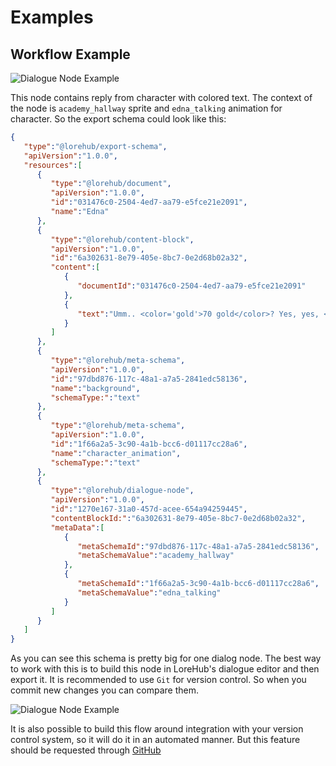 # Examples

## Workflow Example

![Dialogue Node Example](/example_1.jpeg)

This node contains reply from character with colored text. The context of the node is `academy_hallway` sprite and `edna_talking` animation for character. So the export schema could look like this:

```json
{
   "type":"@lorehub/export-schema",
   "apiVersion":"1.0.0",
   "resources":[
      {
         "type":"@lorehub/document",
         "apiVersion":"1.0.0",
         "id":"031476c0-2504-4ed7-aa79-e5fce21e2091",
         "name":"Edna"
      },
      {
         "type":"@lorehub/content-block",
         "apiVersion":"1.0.0",
         "id":"6a302631-8e79-405e-8bc7-0e2d68b02a32",
         "content":[
            {
               "documentId":"031476c0-2504-4ed7-aa79-e5fce21e2091"
            },
            {
               "text":"Umm.. <color='gold'>70 gold</color>? Yes, yes, <color='gold'>70 gold</color> we'll get for it"
            }
         ]
      },
      {
         "type":"@lorehub/meta-schema",
         "apiVersion":"1.0.0",
         "id":"97dbd876-117c-48a1-a7a5-2841edc58136",
         "name":"background",
         "schemaType:":"text"
      },
      {
         "type":"@lorehub/meta-schema",
         "apiVersion":"1.0.0",
         "id":"1f66a2a5-3c90-4a1b-bcc6-d01117cc28a6",
         "name":"character_animation",
         "schemaType:":"text"
      },
      {
         "type":"@lorehub/dialogue-node",
         "apiVersion":"1.0.0",
         "id":"1270e167-31a0-457d-acee-654a94259445",
         "contentBlockId:":"6a302631-8e79-405e-8bc7-0e2d68b02a32",
         "metaData":[
            {
               "metaSchemaId":"97dbd876-117c-48a1-a7a5-2841edc58136",
               "metaSchemaValue":"academy_hallway"
            },
            {
               "metaSchemaId":"1f66a2a5-3c90-4a1b-bcc6-d01117cc28a6",
               "metaSchemaValue":"edna_talking"
            }
         ]
      }
   ]
}
```

As you can see this schema is pretty big for one dialog node. The best way to work with this is to build this node in LoreHub's dialogue editor and then export it. It is recommended to use `Git` for version control. So when you commit new changes you can compare them.

![Dialogue Node Example](/workflow.png)

It is also possible to build this flow around integration with your version control system, so it will do it in an automated manner. But this feature should be requested through [GitHub](https://github.com/lore-hub-app/lorehub/issues)
